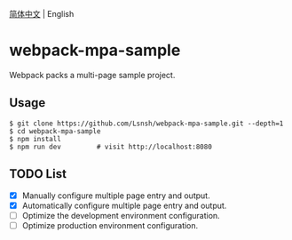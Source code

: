 [简体中文][1] | English

# webpack-mpa-sample

Webpack packs a multi-page sample project.

## Usage

``` shell
$ git clone https://github.com/Lsnsh/webpack-mpa-sample.git --depth=1
$ cd webpack-mpa-sample
$ npm install
$ npm run dev         # visit http://localhost:8080
```

## TODO List

- [x] Manually configure multiple page entry and output.
- [x] Automatically configure multiple page entry and output.
- [ ] Optimize the development environment configuration.
- [ ] Optimize production environment configuration.

[1]: ./README.md